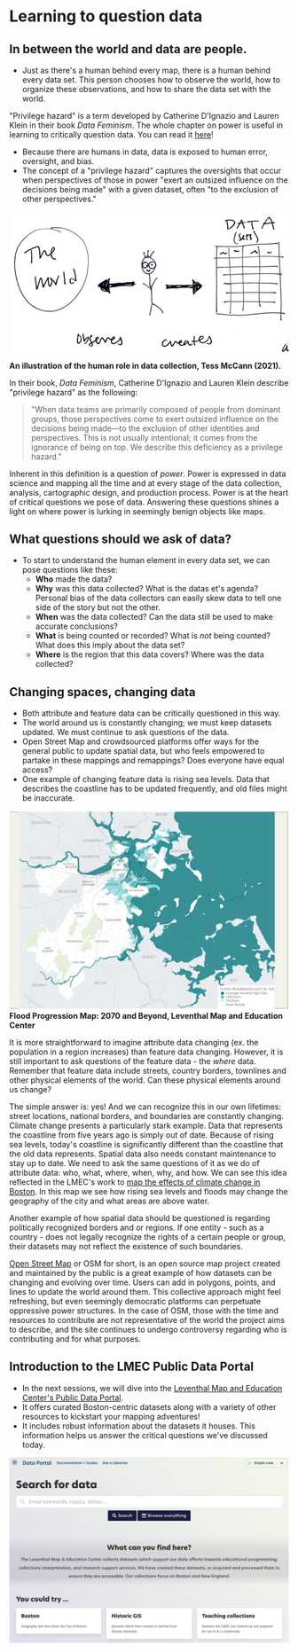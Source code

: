 

# Learning to question data

## In between the world and data are people.

* Just as there's a human behind every map, there is a human behind every data set. This person chooses how to observe the world, how to organize these observations, and how to share the data set with the world.

<aside>

"Privilege hazard" is a term developed by Catherine D'Ignazio and Lauren Klein in their book *Data Feminism*. The whole chapter on power is useful in learning to critically question data.  You can read it [here](https://data-feminism.mitpress.mit.edu/pub/vi8obxh7/release/3)!

</aside>

* Because there are humans in data, data is exposed to human error, oversight, and bias.
* The concept of a "privilege hazard" captures the oversights that occur when perspectives of those in power "exert an outsized influence on the decisions being made" with a given dataset, often "to the exclusion of other perspectives."  

![An illustration of the human role in data collection](./media/human-in-data.png)
**An illustration of the human role in data collection, Tess McCann (2021).**

<Hideable title = "Read more about the privilege hazard">

In their book, *Data Feminism*, Catherine D'Ignazio and Lauren Klein describe "privilege hazard" as the following:
> "When data teams are primarily composed of people from dominant groups, those perspectives come to exert outsized influence on the decisions being made—to the exclusion of other identities and perspectives. This is not usually intentional; it comes from the ignorance of being on top. We describe this deficiency as a privilege hazard."

Inherent in this definition is a question of *power*. Power is expressed in data science and mapping all the time and at every stage of the data collection, analysis, cartographic design, and production process. Power is at the heart of critical questions we pose of data. Answering these questions shines a light on where power is lurking in seemingly benign objects like maps.   

</Hideable>

## What questions should we ask of data?

* To start to understand the human element in every data set, we can pose questions like these:  
    * **Who** made the data?
    * **Why** was this data collected? What is the datas et's agenda? Personal bias of the data collectors can easily skew data to tell one side of the story but not the other.
    * **When** was the data collected? Can the data still be used to make accurate conclusions?
    * **What** is being counted or recorded? What is *not* being counted? What does this imply about the data set?
    * **Where** is the region that this data covers? Where was the data collected?


## Changing spaces, changing data

* Both attribute and feature data can be critically questioned in this way.
* The world around us is constantly changing; we must keep datasets updated. We must continue to ask questions of the data.
*  Open Street Map and crowdsourced platforms offer ways for the general public to update spatial data, but who feels empowered to partake in these mappings and remappings? Does everyone have equal access?  
* One example of changing feature data is rising sea levels. Data that describes the coastline has to be updated frequently, and old files might be inaccurate.

 ![A map showing flood progression in Boston](./media/BostonFloodProgressionMap.jpeg)
**Flood Progression Map: 2070 and Beyond, Leventhal Map and Education Center**

<hideable Title = "Read more about changing spaces">

It is more straightforward to imagine attribute data changing (ex. the population in a region increases) than feature data changing. However, it is still important to ask questions of the feature data - the *where* data. Remember that feature data include streets, country borders, townlines and other physical elements of the world. Can these physical elements around us change?

The simple answer is: yes! And we can recognize this in our own lifetimes: street locations, national borders, and boundaries are constantly changing. Climate change presents a particularly stark example. Data that represents the coastline from five years ago is simply out of date. Because of rising sea levels, today's coastline is significantly different than the coastline that the old data represents. Spatial data also needs constant maintenance to stay up to date. We need to ask the same questions of it as we do of attribute data: who, what, where, when, why, and how. We can see this idea reflected in the LMEC's work to [map the effects of climate change in Boston](https://collections.leventhalmap.org/map-sets/191).  In this map we see how rising sea levels and floods may change the geography of the city and what areas are above water.

Another example of how spatial data should be questioned is regarding politically recognized borders and or regions. If one entity - such as a country - does not legally recognize the rights of a certain people or group, their datasets may not reflect the existence of such boundaries.

[Open Street Map](https://www.openstreetmap.org/#map=5/38.007/-95.844) or OSM for short, is an open source map project created and maintained by the public is a great example of how datasets can be changing and evolving over time. Users can add in polygons, points, and lines to update the world around them. This collective approach might feel refreshing, but even seemingly democratic platforms can perpetuate oppressive power structures. In the case of OSM, those with the time and resources to contribute are not representative of the world the project aims to describe, and the site continues to undergo controversy regarding who is contributing and for what purposes.

</hideable>

## Introduction to the LMEC Public Data Portal

* In the next sessions, we will dive into the [Leventhal Map and Education Center's Public Data Portal](data.leventhalmap.org).
* It offers curated Boston-centric datasets along with a variety of other resources to kickstart your mapping adventures!
* It includes robust information about the datasets it houses. This information helps us answer the critical questions we've discussed today.

![A screenshot of the Data Portal homepage](./media/DataPortalHomepage.png)

<Quizlet
    title="Check your understanding"
    :questions="[
        {text: 'Datasets never have to be updated or altered; once they\'re made, they remain accurate for all time.',
        answers: [
            {text: 'True'},
            {text: 'False', correct: true}
        ]},
        {text: 'Computers can update data automatically, without human input.',
        answers: [
            {text: 'True'},
            {text: 'False', correct: true}
        ]
        }
    ]"
/>
